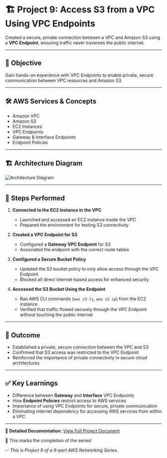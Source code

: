 # 🏗️ Project 9: Access S3 from a VPC Using VPC Endpoints

Created a secure, private connection between a VPC and Amazon S3 using a **VPC Endpoint**, ensuring traffic never traverses the public internet.

---

## 📌 Objective
Gain hands-on experience with VPC Endpoints to enable private, secure communication between VPC resources and Amazon S3.

---

## 🛠️ AWS Services & Concepts
- Amazon VPC  
- Amazon S3  
- EC2 Instances  
- VPC Endpoints  
- Gateway & Interface Endpoints  
- Endpoint Policies  

---

## 🏗️ Architecture Diagram
![Architecture Diagram](LINK_TO_DIAGRAM)

---

## 🚀 Steps Performed
1. **Connected to the EC2 Instance in the VPC**  
   - Launched and accessed an EC2 instance inside the VPC  
   - Prepared the environment for testing S3 connectivity  

2. **Created a VPC Endpoint for S3**  
   - Configured a **Gateway VPC Endpoint** for S3  
   - Associated the endpoint with the correct route tables  

3. **Configured a Secure Bucket Policy**  
   - Updated the S3 bucket policy to only allow access through the VPC Endpoint  
   - Blocked all direct internet-based access for enhanced security  

4. **Accessed the S3 Bucket Using the Endpoint**  
   - Ran AWS CLI commands (`aws s3 ls`, `aws s3 cp`) from the EC2 instance  
   - Verified that traffic flowed securely through the VPC Endpoint without touching the public internet  

---

## 🎯 Outcome
- Established a private, secure connection between the VPC and S3  
- Confirmed that S3 access was restricted to the VPC Endpoint  
- Reinforced the importance of private connectivity in secure cloud architectures  

---

## ✅ Key Learnings
- Difference between **Gateway** and **Interface** VPC Endpoints  
- How **Endpoint Policies** restrict access to AWS services  
- Importance of using VPC Endpoints for secure, private communication  
- Eliminating internet dependency for accessing AWS services from within a VPC  

---

📄 **Detailed Documentation:** [View Full Project Document](LINK_TO_YOUR_DOCUMENT)  

🎉 This marks the completion of the series!  

✅ *This is Project 9 of a 9-part AWS Networking Series.*
